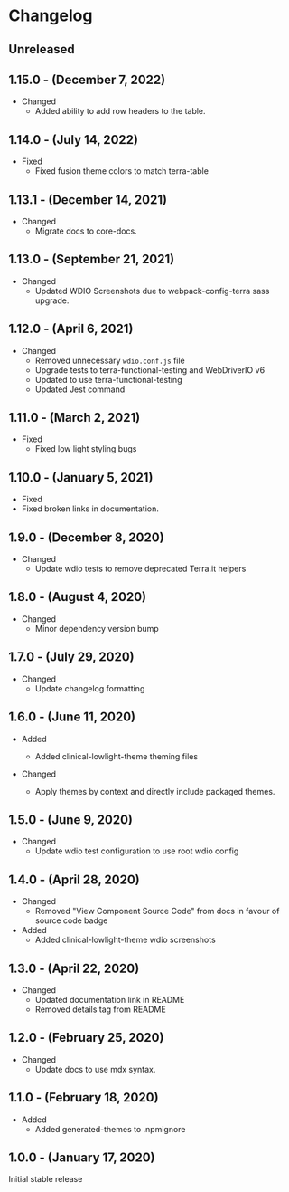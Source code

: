 # Changelog

## Unreleased

## 1.15.0 - (December 7, 2022)

* Changed
  * Added ability to add row headers to the table.

## 1.14.0 - (July 14, 2022)

* Fixed
  * Fixed fusion theme colors to match terra-table

## 1.13.1 - (December 14, 2021)

* Changed
  * Migrate docs to core-docs.

## 1.13.0 - (September 21, 2021)

* Changed
  * Updated WDIO Screenshots due to webpack-config-terra sass upgrade.

## 1.12.0 - (April 6, 2021)

* Changed
  * Removed unnecessary `wdio.conf.js` file
  * Upgrade tests to terra-functional-testing and WebDriverIO v6
  * Updated to use terra-functional-testing
  * Updated Jest command

## 1.11.0 - (March 2, 2021)

* Fixed
  * Fixed low light styling bugs

## 1.10.0 - (January 5, 2021)

* Fixed
 * Fixed broken links in documentation.

## 1.9.0 - (December 8, 2020)

* Changed
  * Update wdio tests to remove deprecated Terra.it helpers

## 1.8.0 - (August 4, 2020)

* Changed
  * Minor dependency version bump

## 1.7.0 - (July 29, 2020)

* Changed
  * Update changelog formatting

## 1.6.0 - (June 11, 2020)

* Added
  * Added clinical-lowlight-theme theming files

* Changed
  * Apply themes by context and directly include packaged themes.

## 1.5.0 - (June 9, 2020)

* Changed
  * Update wdio test configuration to use root wdio config

## 1.4.0 - (April 28, 2020)

* Changed
  * Removed "View Component Source Code" from docs in favour of source code badge
* Added
  * Added clinical-lowlight-theme wdio screenshots

## 1.3.0 - (April 22, 2020)

* Changed
  * Updated documentation link in README
  * Removed details tag from README

## 1.2.0 - (February 25, 2020)

* Changed
  * Update docs to use mdx syntax.

## 1.1.0 - (February 18, 2020)

* Added
  * Added generated-themes to .npmignore

## 1.0.0 - (January 17, 2020)

Initial stable release
